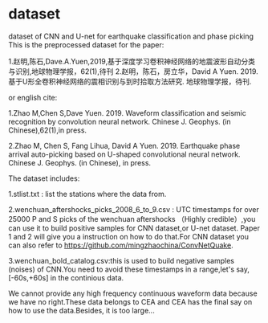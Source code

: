 # dataset
dataset of CNN and U-net for earthquake classification and phase picking
This is the preprocessed dataset for the paper:

1.赵明,陈石,Dave.A.Yuen,2019,基于深度学习卷积神经网络的地震波形自动分类与识别,地球物理学报，62(1),待刊
2.赵明，陈石，房立华，David A Yuen. 2019. 基于U形全卷积神经网络的震相识别与到时拾取方法研究. 地球物理学报，待刊.

or english cite:

1.Zhao M,Chen S,Dave Yuen. 2019. Waveform classification and seismic recognition by convolution neural network. Chinese J. Geophys. (in Chinese),62(1),in press.

2.Zhao M, Chen S, Fang Lihua, David A Yuen.  2019. Earthquake phase arrival auto-picking based on   U-shaped convolutional neural network. Chinese J. Geophys. (in Chinese), in press.

The dataset includes:

1.stlist.txt : list the stations where the data from.

2.wenchuan_aftershocks_picks_2008_6_to_9.csv : UTC timestamps for over 25000 P and S picks of the wenchuan aftershocks （Highly credible）,you can use it to build positive samples for CNN dataset,or U-net dataset. Paper 1 and 2 will give you a instruction on how to do that.For CNN dataset you can also refer to https://github.com/mingzhaochina/ConvNetQuake.

3.wenchuan_bold_catalog.csv:this is used to build negative samples (noises) of CNN.You need to avoid these timestamps in a range,let's say,[-60s,+60s] in the continious data. 

We cannot provide any high frequency continuous waveform data because we have no right.These data belongs to CEA and CEA has the final say on how to use the data.Besides, it is too large...



